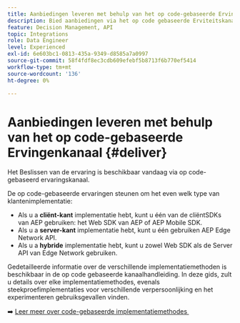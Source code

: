 ```yaml
---
title: Aanbiedingen leveren met behulp van het op code-gebaseerde Ervingenkanaal
description: Bied aanbiedingen via het op code gebaseerde Erviteitskanaal.
feature: Decision Management, API
topic: Integrations
role: Data Engineer
level: Experienced
exl-id: 6e603bc1-0813-435a-9349-d8585a7a0997
source-git-commit: 58f4fdf8ec3cdb609efebf5b8713f6b770ef5414
workflow-type: tm+mt
source-wordcount: '136'
ht-degree: 0%

---
```


# Aanbiedingen leveren met behulp van het op code-gebaseerde Ervingenkanaal {#deliver}

Het Beslissen van de ervaring is beschikbaar vandaag via op code-gebaseerd ervaringskanaal.

De op code-gebaseerde ervaringen steunen om het even welk type van klantenimplementatie:

* Als u a **cliënt-kant** implementatie hebt, kunt u één van de cliëntSDKs van AEP gebruiken: het Web SDK van AEP of AEP Mobile SDK.
* Als u a **server-kant** implementatie hebt, kunt u één gebruiken AEP Edge Network API.
* Als u a **hybride** implementatie hebt, kunt u zowel Web SDK als de Server API van Edge Network gebruiken.

Gedetailleerde informatie over de verschillende implementatiemethoden is beschikbaar in de op code gebaseerde kanaalhandleiding. In deze gids, zult u details over elke implementatiemethodes, evenals steekproefimplementaties voor verschillende verpersoonlijking en het experimenteren gebruiksgevallen vinden.

➡️ [&#x200B; Leer meer over code-gebaseerde implementatiemethodes &#x200B;](../../code-based/code-based-implementation-samples.md)

